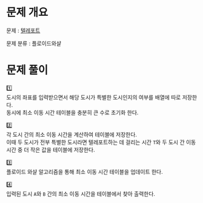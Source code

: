 # 문제 개요

문제 : [텔레포트](https://www.acmicpc.net/problem/16958)

문제 분류 : 플로이드와샬

# 문제 풀이

1️⃣  
도시의 좌표를 입력받으면서 해당 도시가 특별한 도시인지의 여부를 배열에 따로 저장한다.  
동시에 최소 이동 시간 테이블을 충분히 큰 수로 초기화 한다.

2️⃣  
각 도시 간의 최소 이동 시간을 계산하여 테이블에 저장한다.  
이때 두 도시가 전부 특별한 도시라면 텔레포트하는 데 걸리는 시간 `T`와 두 도시 간 이동 시간 중 더 작은 값을 테이블에 저장한다.

3️⃣  
플로이드 와샬 알고리즘을 통해 최소 이동 시간 테이블을 업데이트 한다.

4️⃣  
입력된 도시 `A`와 `B` 간의 최소 이동 시간을 테이블에서 찾아 출력한다.
